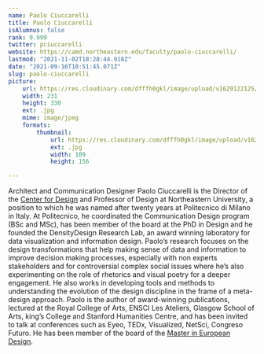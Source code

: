 ```yaml
---
name: Paolo Ciuccarelli
title: Paolo Ciuccarelli
isAlumnus: false
rank: 9.999
twitter: pciuccarelli
website: https://camd.northeastern.edu/faculty/paolo-ciuccarelli/
lastmod: "2021-11-02T18:28:44.918Z"
date: "2021-09-16T10:51:45.071Z"
slug: paolo-ciuccarelli
picture:
    url: https://res.cloudinary.com/dfffh0gkl/image/upload/v1629122125/paolo_81e6c08fc8.jpg
    width: 231
    height: 330
    ext: .jpg
    mime: image/jpeg
    formats:
        thumbnail:
            url: https://res.cloudinary.com/dfffh0gkl/image/upload/v1629122126/thumbnail_paolo_81e6c08fc8.jpg
            ext: .jpg
            width: 109
            height: 156

---
```

Architect and Communication Designer Paolo Ciuccarelli is the Director of the [Center for Design](https://camd.northeastern.edu/center-for-design/) and Professor of Design at Northeastern University, a position to which he was named after twenty years at Politecnico di Milano in Italy. At Politecnico, he coordinated the Communication Design program (BSc and MSc), has been member of the board at the PhD in Design and he founded the DensityDesign Research Lab, an award winning laboratory for data visualization and information design. Paolo’s research focuses on the design transformations that help making sense of data and information to improve decision making processes, especially with non experts stakeholders and for controversial complex social issues where he’s also experimenting on the role of rhetorics and visual poetry for a deeper engagement. He also works in developing tools and methods to understanding the evolution of the design discipline in the frame of a meta-design approach. Paolo is the author of award-winning publications, lectured at the Royal College of Arts, ENSCI Les Ateliers, Glasgow School of Arts, king’s College and Stanford Humanities Centre, and has been invited to talk at conferences such as Eyeo, TEDx, Visualized, NetSci, Congreso Futuro. He has been member of the board of the [Master in European Design](http://www.masterofeuropeandesign.com/).